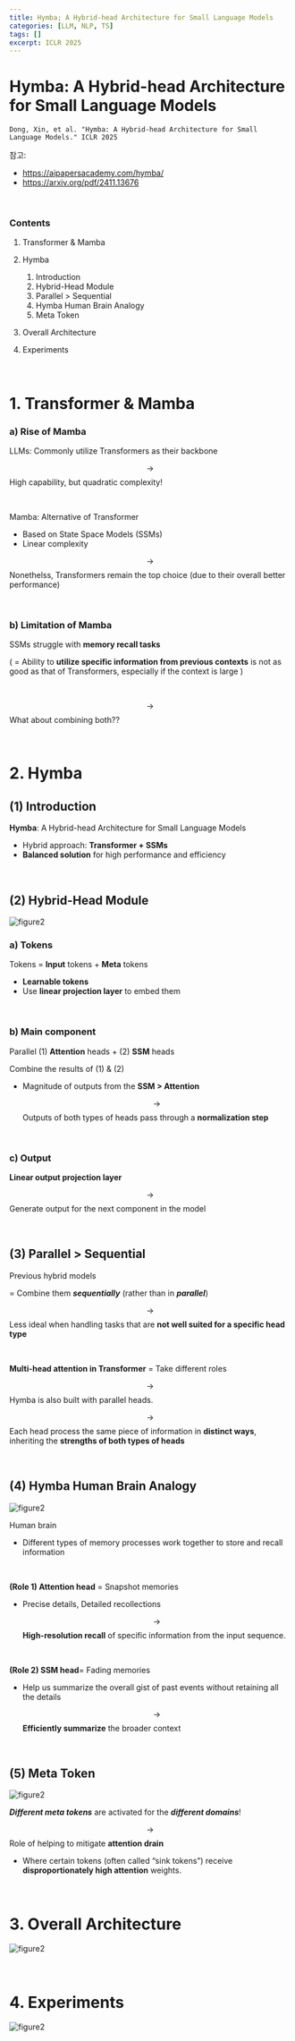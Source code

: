 ```yaml
---
title: Hymba; A Hybrid-head Architecture for Small Language Models
categories: [LLM, NLP, TS]
tags: []
excerpt: ICLR 2025
---
```


<script src="https://cdn.mathjax.org/mathjax/latest/MathJax.js?config=TeX-AMS-MML_HTMLorMML" type="text/javascript"></script>

# Hymba: A Hybrid-head Architecture for Small Language Models

```
Dong, Xin, et al. "Hymba: A Hybrid-head Architecture for Small Language Models." ICLR 2025
```

참고: 

- https://aipapersacademy.com/hymba/
- https://arxiv.org/pdf/2411.13676

<br>

### Contents

1. Transformer & Mamba
2. Hymba
   1. Introduction
   2. Hybrid-Head Module
   3. Parallel > Sequential
   4. Hymba Human Brain Analogy
   5. Meta Token

3. Overall Architecture
4. Experiments

<br>

# 1. Transformer & Mamba

### a) Rise of Mamba

LLMs: Commonly utilize Transformers as their backbone

$$\rightarrow$$ High capability, but quadratic complexity!

<br>

Mamba: Alternative of Transformer

- Based on State Space Models (SSMs)
- Linear complexity

$$\rightarrow$$ Nonethelss, Transformers remain the top choice (due to their overall better performance)

<br>

### b) Limitation of Mamba

SSMs struggle with **memory recall tasks**

( = Ability to **utilize specific information from previous contexts** is not as good as that of Transformers, especially if the context is large )

<br>

$$\rightarrow$$ What about combining both??

<br>

# 2. Hymba

## (1) Introduction

**Hymba**: A Hybrid-head Architecture for Small Language Models

- Hybrid approach: **Transformer + SSMs**
- **Balanced solution** for high performance and efficiency

<br>

## (2) Hybrid-Head Module

![figure2](/assets/img/llm/img200.png)

### a) Tokens

Tokens = **Input** tokens + **Meta** tokens

- **Learnable tokens**
- Use **linear projection layer** to embed them

<br>

### b) Main component

Parallel (1) **Attention** heads + (2) **SSM** heads

Combine the results of (1) & (2)

- Magnitude of outputs from the **SSM > Attention**

  $$\rightarrow$$ Outputs of both types of heads pass through a **normalization step** 

<br>

### c) Output

**Linear output projection layer**

$$\rightarrow$$ Generate output for the next component in the model

<br>

## (3) Parallel > Sequential

Previous hybrid models 

= Combine them ***sequentially*** (rather than in ***parallel***)

$$\rightarrow$$ Less ideal when handling tasks that are **not well suited for a specific head type**

<br>

**Multi-head attention in Transformer** = Take different roles

$$\rightarrow$$ Hymba is also built with parallel heads. 

$$\rightarrow$$ Each head process the same piece of information in **distinct ways**, inheriting the **strengths of both types of heads**

<br>

## (4) Hymba Human Brain Analogy

![figure2](/assets/img/llm/img201.png)

Human brain

- Different types of memory processes work together to store and recall information

<br>

**(Role 1) Attention head** = Snapshot memories

- Precise details, Detailed recollections

  $$\rightarrow$$ **High-resolution recall** of specific information from the input sequence.

<br>

**(Role 2) SSM head**= Fading memories

- Help us summarize the overall gist of past events without retaining all the details

  $$\rightarrow$$ **Efficiently summarize** the broader context 

<br>

## (5) Meta Token

![figure2](/assets/img/llm/img202.png)

***Different meta tokens*** are activated for the ***different domains***!

$$\rightarrow$$ Role of helping to mitigate **attention drain**

- Where certain tokens (often called “sink tokens”) receive **disproportionately high attention** weights.

<br>

# 3. Overall Architecture

![figure2](/assets/img/llm/img203.png)

<br>

# 4. Experiments

![figure2](/assets/img/llm/img204.png)
